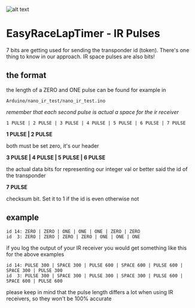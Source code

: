 ![alt text](http://www.airbirds.de/wp-content/uploads/2015/11/logo_big.png "EasyRaceLapTimer")

# EasyRaceLapTimer - IR Pulses

7 bits are getting used for sending the transponder id (token). There's one thing to know in our approach. IR space pulses are also bits!

## the format

the length of a ZERO and ONE pulse can be found for example in


    Arduino/nano_ir_test/nano_ir_test.ino

*remember that each second pulse is actual a space for the ir receiver*

    1 PULSE | 2 PULSE | 3 PULSE | 4 PULSE | 5 PULSE | 6 PULSE | 7 PULSE

**1 PULSE | 2 PULSE**

  both must be set zero, it's our header

**3 PULSE | 4 PULSE | 5 PULSE | 6 PULSE**

  the actual data bits for representing our integer val or better said the id of the transponder

**7 PULSE**

  checksum bit. Set it to 1 if the id is even otherwise not


## example

    id 14: ZERO | ZERO | ONE | ONE | ONE | ZERO | ZERO
    id  3: ZERO | ZERO | ZERO | ZERO | ONE | ONE | ONE


if you log the output of your IR receiver you would get something like this for the above examples

    id 14: PULSE 300 | SPACE 300 | PULSE 600 | SPACE 600 | PULSE 600 | SPACE 300 | PULSE 300
    id  3: PULSE 300 | SPACE 300 | PULSE 300 | SPACE 300 | PULSE 600 | SPACE 600 | PULSE 600

please keep in mind that the pulse length differs a lot when using IR receivers, so they won't be 100% accurate
